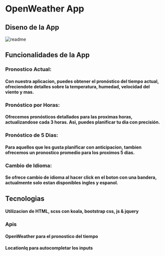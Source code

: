 # OpenWeather App

## Diseno de la App

![readme](https://github.com/14748/V1-Weather-is-sweet-yeah/assets/99936563/8946a5a7-0276-4b77-8c3a-090a7c76adf2)

## Funcionalidades de la App

### Pronostico Actual:

#### Con nuestra aplicacion, puedes obtener el pronóstico del tiempo actual, ofreciendote detalles sobre la temperatura, humedad, velocidad del viento y mas.

### Pronóstico por Horas:

#### Ofrecemos pronósticos detallados para las proximas horas, actualizandose cada 3 horas. Asi, puedes planificar tu dia con precisión.

### Pronóstico de 5 Dias:
#### Para aquellos que les gusta planificar con anticipacion, tambien ofrecemos un pronostico promedio para los proximos 5 dias.

### Cambio de Idioma:

#### Se ofrece cambio de idioma al hacer click en el boton con una bandera, actualmente solo estan disponibles ingles y espanol.

## Tecnologias

#### Utilizacion de HTML, scss con koala, bootstrap css, js & jquery

### Apis

#### OpenWeather para el pronostico del tiempo
#### LocationIq para autocompletar los inputs
